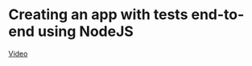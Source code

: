 # Creating an app with tests end-to-end using NodeJS

[Video](https://www.youtube.com/watch?v=SrpIo_V-ZCg&ab_channel=ErickWendel)
